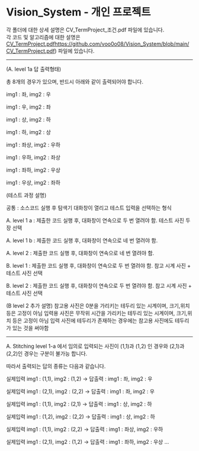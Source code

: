 # Vision_System - 개인 프로젝트
각 폴더에 대한 상세 설명은 CV_TermProject_조건.pdf 파일에 있습니다.<br>
각 코드 및 알고리즘에 대한 설명은 [CV_TermProject.pdf](https://github.com/voo0o08/Vision_System/blob/main/CV_TermProject.pdf)https://github.com/voo0o08/Vision_System/blob/main/CV_TermProject.pdf) 파일에 있습니다.<br>

<hr>
(A. level 1a 답 출력형태)

총 8개의 경우가 있으며, 반드시 아래와 같이 출력되어야 합니다.

img1 : 좌, img2 : 우

img1 : 우, img2 : 좌

img1 : 상, img2 : 하

img1 : 하, img2 : 상

img1 :  좌상, img2 : 우하

img1 :  우하, img2 : 좌상

img1 :  좌하, img2 : 우상

img1 :  우상, img2 : 좌하

(테스트 과정 설명)

공통 : 소스코드 실행 후 탐색기 대화창이 열리고 테스트 입력을 선택하는 형식

 

A. level 1 a : 제출한 코드 실행 후, 대화창이 연속으로 두 번 열려야 함. 테스트 사진 두 장 선택

A. level 1 b : 제출한 코드 실행 후, 대화창이 연속으로 네 번 열려야 함.

A. level 2 : 제출한 코드 실행 후, 대화창이 연속으로 네 번 열려야 함.

B. level 1 : 제출한 코드 실행 후, 대화창이 연속으로 두 번 열려야 함. 참고 시계 사진 + 테스트 사진 선택

B. level 2 : 제출한 코드 실행 후, 대화창이 연속으로 두 번 열려야 함. 참고 시계 사진 + 테스트 사진 선택


(B level 2 추가 설명)
참고용 사진은 0분을 가리키는 테두리 있는 시계이며, 크기,위치 등은 고정이 아님
입력용 사진은 무작위 시간을 가리키는 테두리 있는 시계이며, 크기,위치 등은 고정이 아님
입력 사진에 테두리가 존재하는 경우에는 참고용 사진에도 테두리가 있는 것을 써야함

<hr>

A. Stitching level 1-a 에서 임의로 입력되는 사진이  (1,1)과 (1,2) 인 경우와 (2,1)과 (2,2)인 경우는 구분이 불가능 합니다.

따라서 출력되는 답의 종류는 다음과 같습니다.


실제입력 img1 : (1,1), img2 : (1,2) -> 답출력 :  img1 : 좌, img2 : 우

실제입력 img1 : (2,1), img2 : (2,2) -> 답출력 :  img1 : 좌, img2 : 우

실제입력 img1 : (1,1), img2 :  (2,1) -> 답출력 :  img1 : 상, img2 : 하

실제입력 img1 : (1,2), img2 :  (2,2) -> 답출력 :  img1 : 상, img2 : 하

실제입력 img1 : (1,1), img2 :  (2,2) -> 답출력 :  img1 :  좌상, img2 : 우하

실제입력 img1 : (2,1), img2 :  (1,2) -> 답출력 :  img1 :  좌하, img2 : 우상
...

